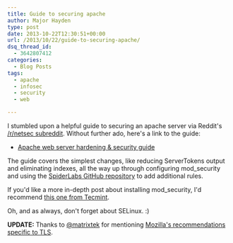 ```yaml
---
title: Guide to securing apache
author: Major Hayden
type: post
date: 2013-10-22T12:30:51+00:00
url: /2013/10/22/guide-to-securing-apache/
dsq_thread_id:
  - 3642807412
categories:
  - Blog Posts
tags:
  - apache
  - infosec
  - security
  - web

---
```

I stumbled upon a helpful guide to securing an apache server via Reddit's [/r/netsec subreddit][1]. Without further ado, here's a link to the guide:

  * [Apache web server hardening & security guide][2]

The guide covers the simplest changes, like reducing ServerTokens output and eliminating indexes, all the way up through configuring mod_security and using the [SpiderLabs GitHub repository][3] to add additional rules.

If you'd like a more in-depth post about installing mod_security, I'd recommend [this one from Tecmint][4].

Oh, and as always, don't forget about SELinux. :)

**UPDATE:** Thanks to [@matrixtek][5] for mentioning [Mozilla's recommendations specific to TLS][6].

 [1]: http://reddit.com/r/netsec
 [2]: http://www.chandank.com/webservers/apache/apache-web-server-hardening-security
 [3]: https://github.com/SpiderLabs/owasp-modsecurity-crs/
 [4]: http://www.tecmint.com/protect-apache-using-mod_security-and-mod_evasive-on-rhel-centos-fedora/
 [5]: http://twitter.com/matrixtek
 [6]: https://wiki.mozilla.org/Security/Server_Side_TLS
